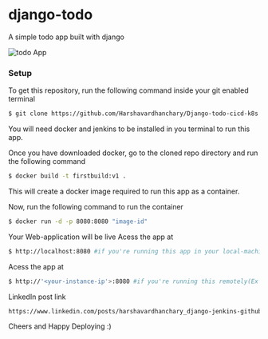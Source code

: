 # django-todo
A simple todo app built with django

![todo App](https://raw.githubusercontent.com/shreys7/django-todo/develop/staticfiles/todoApp.png)
### Setup
To get this repository, run the following command inside your git enabled terminal
```bash
$ git clone https://github.com/Harshavardhanchary/Django-todo-cicd-k8s.git
```
You will need docker and jenkins  to be installed in you terminal to run this app.

Once you have downloaded docker, go to the cloned repo directory and run the following command

```bash
$ docker build -t firstbuild:v1 .
```

This will create a docker image  required to run this app as a container.

Now, run the following command to run the container
```bash
$ docker run -d -p 8080:8080 "image-id"
```

Your Web-application will be live
Acess the app at
````bash
$ http://localhost:8080 #if you're running this app in your local-machine(i.e your personal laptop)
````
Acess the app at
````bash
$ http://'<your-instance-ip'>:8080 #if you're running this remotely(Ex :In ec2) 
````

LinkedIn post link
````bash
https://www.linkedin.com/posts/harshavardhanchary_django-jenkins-githubwebhook-activity-7313990221627305984-3hJz?utm_source=share&utm_medium=member_desktop&rcm=ACoAADz3mW4B171gTsn6JVIeRfKuamSLnx_jKj4

````
Cheers and Happy Deploying :)
